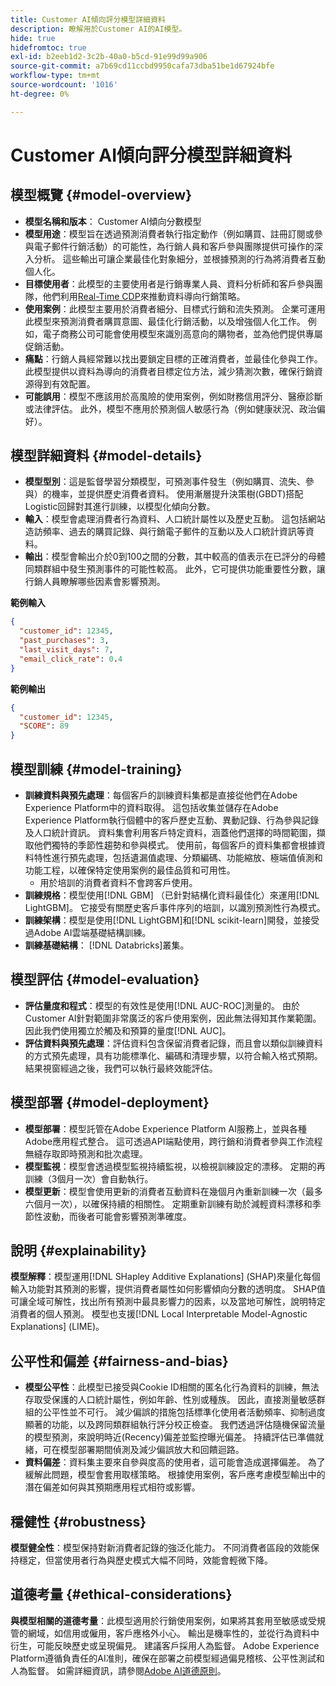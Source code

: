 ```yaml
---
title: Customer AI傾向評分模型詳細資料
description: 瞭解用於Customer AI的AI模型。
hide: true
hidefromtoc: true
exl-id: b2eeb1d2-3c2b-40a0-b5cd-91e99d99a906
source-git-commit: a7b69cd11ccbd9950cafa73dba51be1d67924bfe
workflow-type: tm+mt
source-wordcount: '1016'
ht-degree: 0%

---
```


# Customer AI傾向評分模型詳細資料

## 模型概覽 {#model-overview}

* **模型名稱和版本**： Customer AI傾向分數模型
* **模型用途**：模型旨在透過預測消費者執行指定動作（例如購買、註冊訂閱或參與電子郵件行銷活動）的可能性，為行銷人員和客戶參與團隊提供可操作的深入分析。 這些輸出可讓企業最佳化對象細分，並根據預測的行為將消費者互動個人化。
* **目標使用者**：此模型的主要使用者是行銷專業人員、資料分析師和客戶參與團隊，他們利用[Real-Time CDP](../../../rtcdp/home.md)來推動資料導向行銷策略。
* **使用案例**：此模型主要用於消費者細分、目標式行銷和流失預測。 企業可運用此模型來預測消費者購買意圖、最佳化行銷活動，以及增強個人化工作。 例如，電子商務公司可能會使用模型來識別高意向的購物者，並為他們提供專屬促銷活動。
* **痛點**：行銷人員經常難以找出要鎖定目標的正確消費者，並最佳化參與工作。 此模型提供以資料為導向的消費者目標定位方法，減少猜測次數，確保行銷資源得到有效配置。
* **可能誤用**：模型不應該用於高風險的使用案例，例如財務信用評分、醫療診斷或法律評估。 此外，模型不應用於預測個人敏感行為（例如健康狀況、政治偏好）。

## 模型詳細資料 {#model-details}

* **模型型別**：這是監督學習分類模型，可預測事件發生（例如購買、流失、參與）的機率，並提供歷史消費者資料。 使用漸層提升決策樹(GBDT)搭配Logistic回歸對其進行訓練，以模型化傾向分數。
* **輸入**：模型會處理消費者行為資料、人口統計屬性以及歷史互動。 這包括網站造訪頻率、過去的購買記錄、與行銷電子郵件的互動以及人口統計資訊等資料。
* **輸出**：模型會輸出介於0到100之間的分數，其中較高的值表示在已評分的母體同類群組中發生預測事件的可能性較高。 此外，它可提供功能重要性分數，讓行銷人員瞭解哪些因素會影響預測。

**範例輸入**

```json
{ 
  "customer_id": 12345, 
  "past_purchases": 3, 
  "last_visit_days": 7,
  "email_click_rate": 0.4 
}
```

**範例輸出**

```json
{ 
  "customer_id": 12345,
  "SCORE": 89 
}
```

## 模型訓練 {#model-training}

* **訓練資料與預先處理**：每個客戶的訓練資料集都是直接從他們在Adobe Experience Platform中的資料取得。 這包括收集並儲存在Adobe Experience Platform執行個體中的客戶歷史互動、異動記錄、行為參與記錄及人口統計資訊。 資料集會利用客戶特定資料，涵蓋他們選擇的時間範圍，擷取他們獨特的季節性趨勢和參與模式。 使用前，每個客戶的資料集都會根據資料特性進行預先處理，包括遺漏值處理、分類編碼、功能縮放、極端值偵測和功能工程，以確保特定使用案例的最佳品質和可用性。
   * 用於培訓的消費者資料不會跨客戶使用。
* **訓練規格**：模型使用[!DNL GBM] （已針對結構化資料最佳化）來運用[!DNL LightGBM]。 它接受有關歷史客戶事件序列的培訓，以識別預測性行為模式。
* **訓練架構**：模型是使用[!DNL LightGBM]和[!DNL scikit-learn]開發，並接受過Adobe AI雲端基礎結構訓練。
* **訓練基礎結構**： [!DNL Databricks]叢集。

## 模型評估 {#model-evaluation}

* **評估量度和程式**：模型的有效性是使用[!DNL AUC-ROC]測量的。 由於Customer AI針對範圍非常廣泛的客戶使用案例，因此無法得知其作業範圍。 因此我們使用獨立於觸及和預算的量度[!DNL AUC]。
* **評估資料與預先處理**：評估資料包含保留消費者記錄，而且會以類似訓練資料的方式預先處理，具有功能標準化、編碼和清理步驟，以符合輸入格式預期。 結果視窗經過之後，我們可以執行最終效能評估。

## 模型部署 {#model-deployment}

* **模型部署**：模型託管在Adobe Experience Platform AI服務上，並與各種Adobe應用程式整合。 這可透過API端點使用，跨行銷和消費者參與工作流程無縫存取即時預測和批次處理。
* **模型監視**：模型會透過模型監視持續監視，以檢視訓練設定的漂移。 定期的再訓練（3個月一次）會自動執行。
* **模型更新**：模型會使用更新的消費者互動資料在幾個月內重新訓練一次（最多六個月一次），以確保持續的相關性。 定期重新訓練有助於減輕資料漂移和季節性波動，而後者可能會影響預測準確度。

## 說明 {#explainability}

**模型解釋**：模型運用[!DNL SHapley Additive Explanations] (SHAP)來量化每個輸入功能對其預測的影響，提供消費者屬性如何影響傾向分數的透明度。 SHAP值可讓全域可解性，找出所有預測中最具影響力的因素，以及當地可解性，說明特定消費者的個人預測。 模型也支援[!DNL Local Interpretable Model-Agnostic Explanations] (LIME)。

## 公平性和偏差 {#fairness-and-bias}

* **模型公平性**：此模型已接受與Cookie ID相關的匿名化行為資料的訓練，無法存取受保護的人口統計屬性，例如年齡、性別或種族。 因此，直接測量敏感群組的公平性並不可行。 減少偏誤的措施包括標準化使用者活動頻率、抑制過度顯著的功能，以及跨同類群組執行評分校正檢查。 我們透過評估隨機保留流量的模型預測，來說明時近(Recency)偏差並監控曝光偏差。 持續評估已準備就緒，可在模型部署期間偵測及減少偏誤放大和回饋迴路。
* **資料偏差**：資料集主要來自參與度高的使用者，這可能會造成選擇偏差。 為了緩解此問題，模型會套用取樣策略。 根據使用案例，客戶應考慮模型輸出中的潛在偏差如何與其預期應用程式相符或影響。

## 穩健性 {#robustness}

**模型健全性**：模型保持對新消費者記錄的強泛化能力。 不同消費者區段的效能保持穩定，但當使用者行為與歷史模式大幅不同時，效能會輕微下降。

## 道德考量 {#ethical-considerations}

**與模型相關的道德考量**：此模型適用於行銷使用案例，如果將其套用至敏感或受規管的網域，如信用或僱用，客戶應格外小心。 輸出是機率性的，並從行為資料中衍生，可能反映歷史或呈現偏見。 建議客戶採用人為監督。 Adobe Experience Platform遵循負責任的AI准則，確保在部署之前模型經過偏見稽核、公平性測試和人為監督。 如需詳細資訊，請參閱[Adobe AI道德原則](https://www.adobe.com/content/dam/cc/en/ai-ethics/pdfs/Adobe-AI-Ethics-Principles.pdf?msockid=0d85c8269eb36f0801d0ddb49fd16ebc)。